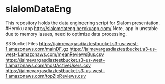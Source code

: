 # slalomDataEng
This repository holds the data engineering script for Slalom presentation.
 #Heroku app
 http://slalomdateng.herokuapp.com/
 Note, app in unstable due to memory issues, need to optimize data processing.
 
 S3 Bucket Files
 https://jaimevargasdiaztestbucket.s3-us-west-1.amazonaws.com/mainDF.gz
https://jaimevargasdiaztestbucket.s3-us-west-1.amazonaws.com/meanReviewsBus.csv
https://jaimevargasdiaztestbucket.s3-us-west-1.amazonaws.com/mostActiveUsers.csv
https://jaimevargasdiaztestbucket.s3-us-west-1.amazonaws.com/topZipReviews.csv
